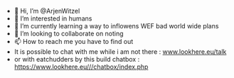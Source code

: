 - 👋 Hi, I’m @ArjenWitzel
- 👀 I’m interested in humans
- 🌱 I’m currently learning a way to inflowens WEF bad world wide plans
- 💞️ I’m looking to collaborate on noting
- 📫 How to reach me you have to find out
-    It is possible to chat with me while i am not there : www.lookhere.eu/talk
-    or with eatchudders by this build chatbox : https://www.lookhere.eu///chatbox/index.php

<!---
ArjenWitzel/ArjenWitzel is a ✨ special ✨ repository because its `README.md` (this file) appears on your GitHub profile.
You can click the Preview link to take a look at your changes.
--->
